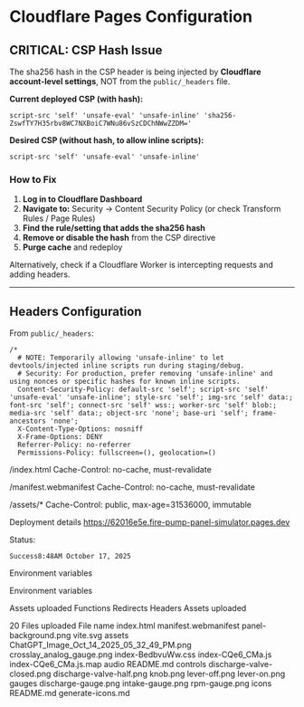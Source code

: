 # Cloudflare Pages Configuration

## CRITICAL: CSP Hash Issue

The sha256 hash in the CSP header is being injected by **Cloudflare account-level settings**, NOT from the `public/_headers` file.

**Current deployed CSP (with hash):**

```text
script-src 'self' 'unsafe-eval' 'unsafe-inline' 'sha256-ZswfTY7H35rbv8WC7NXBoiC7WNu86vSzCDChNWwZZDM='
```

**Desired CSP (without hash, to allow inline scripts):**

```text
script-src 'self' 'unsafe-eval' 'unsafe-inline'
```

### How to Fix

1. **Log in to Cloudflare Dashboard**
2. **Navigate to:** Security → Content Security Policy (or check Transform Rules / Page Rules)
3. **Find the rule/setting that adds the sha256 hash**
4. **Remove or disable the hash** from the CSP directive
5. **Purge cache** and redeploy

Alternatively, check if a Cloudflare Worker is intercepting requests and adding headers.

---

## Headers Configuration

From `public/_headers`:

```text
/*
  # NOTE: Temporarily allowing 'unsafe-inline' to let devtools/injected inline scripts run during staging/debug.
  # Security: For production, prefer removing 'unsafe-inline' and using nonces or specific hashes for known inline scripts.
  Content-Security-Policy: default-src 'self'; script-src 'self' 'unsafe-eval' 'unsafe-inline'; style-src 'self'; img-src 'self' data:; font-src 'self'; connect-src 'self' wss:; worker-src 'self' blob:; media-src 'self' data:; object-src 'none'; base-uri 'self'; frame-ancestors 'none';
  X-Content-Type-Options: nosniff
  X-Frame-Options: DENY
  Referrer-Policy: no-referrer
  Permissions-Policy: fullscreen=(), geolocation=()
```

/index.html
  Cache-Control: no-cache, must-revalidate

/manifest.webmanifest
  Cache-Control: no-cache, must-revalidate

/assets/*
  Cache-Control: public, max-age=31536000, immutable


  Deployment details
https://62016e5e.fire-pump-panel-simulator.pages.dev

Status:

    Success8:48AM October 17, 2025

Environment variables

Environment variables

Assets uploaded
Functions
Redirects
Headers
Assets uploaded

20 Files uploaded
File name
index.html
manifest.webmanifest
panel-background.png
vite.svg
assets
ChatGPT_Image_Oct_14_2025_05_32_49_PM.png
crosslay_analog_gauge.png
index-BedbvuWw.css
index-CQe6_CMa.js
index-CQe6_CMa.js.map
audio
README.md
controls
discharge-valve-closed.png
discharge-valve-half.png
knob.png
lever-off.png
lever-on.png
gauges
discharge-gauge.png
intake-gauge.png
rpm-gauge.png
icons
README.md
generate-icons.md